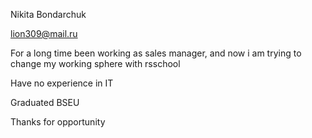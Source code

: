 Nikita Bondarchuk

lion309@mail.ru

For a long time been working as sales manager, and now i am trying to change my working sphere with rsschool

Have no experience in IT

Graduated BSEU

Thanks for opportunity
